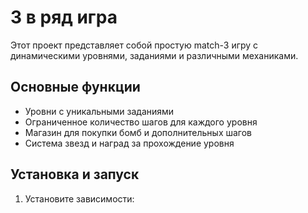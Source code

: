 # 3 в ряд игра

Этот проект представляет собой простую match-3 игру с динамическими уровнями, заданиями и различными механиками.

## Основные функции

- Уровни с уникальными заданиями
- Ограниченное количество шагов для каждого уровня
- Магазин для покупки бомб и дополнительных шагов
- Система звезд и наград за прохождение уровня

## Установка и запуск

1. Установите зависимости:

